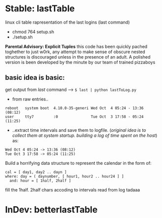 # Stable: lastTable
linux cli table rapresentation of the last logins (last command)

- chmod 764 setup.sh
- ./setup.sh

**Parental Advisory: Explicit Tuples**
this code has been quickly pached toghether to just w0rk, 
any attempt to make sense of obscure nested structures is 
discouraged unless in the presence of an adult. 
A polished version is been developed by the minute by our team 
of trained pizzaboys 

basic idea is basic: 
--------------------
get output from *last* command --> ```$ last | python lastToLog.py``` 
- from raw entries..
```
reboot   system boot  4.10.0-35-generi Wed Oct  4 05:24 - 13:36  (08:12)
user     tty7         :0               Tue Oct  3 17:58 - 05:24  (11:25)
```
- ..extract time intervals and save them to logfile.
(*original idea is to collect them at system startup.
building a log of time spent on the host*) as:
```
Wed Oct 4 05:24 -> 13:36 (08:12)
Tue Oct 3 17:58 -> 05:24 (11:25)

```
Build a horrifying data structure to represent the calendar
in the form of:
```
cal = [ day1, day2 .. dayn ]
where: day = ( daynumber, [ hour1, hour2 .. hour24 ] ]
  and: hour = [ 1half, 2half ]
```
fill the 1half. 2half chars accoding to intervals read from log
tadaaa

# InDev: betterlastTable
